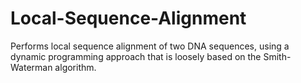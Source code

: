 # Local-Sequence-Alignment
Performs local sequence alignment of two DNA sequences, using a dynamic programming approach that is loosely based on the Smith-Waterman algorithm.
